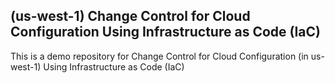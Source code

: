 ## (us-west-1) Change Control for Cloud Configuration Using Infrastructure as Code (IaC)

This is a demo repository for Change Control for Cloud Configuration (in us-west-1) Using Infrastructure as Code (IaC)
